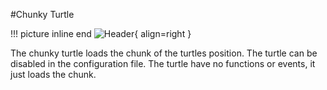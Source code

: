 #Chunky Turtle

!!! picture inline end
    ![Header](https://srendi.de/wp-content/uploads/2021/03/Advanced-Chunky-Turtle.png){ align=right }

The chunky turtle loads the chunk of the turtles position. The turtle can be disabled in the configuration file.
The turtle have no functions or events, it just loads the chunk.
